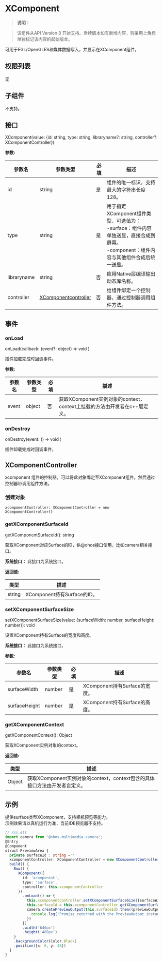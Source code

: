 # XComponent

  > **说明：**

  > 该组件从API Version 8 开始支持。后续版本如有新增内容，则采用上角标单独标记该内容的起始版本。

  可用于EGL/OpenGLES和媒体数据写入，并显示在XComponent组件。

## 权限列表

  无

## 子组件

  不支持。

## 接口

  XComponent\(value: {id: string, type: string, libraryname?: string, controller?: XComponentController}\)

**参数:** 

| 参数名       | 参数类型     | 必填   | 描述    |
| --------- | ------ | ---- | ----- |
| id  | string | 是    | 组件的唯一标识，支持最大的字符串长度128。 |
| type      | string | 是    |  用于指定XComponent组件类型，可选值为：<br/>-surface：组件内容单独送显，直接合成到屏幕。<br/>-component：组件内容与其他组件合成后统一送显。 |
| libraryname | string | 否    | 应用Native层编译输出动态库名称。 |
| controller   | [XComponentcontroller](#xcomponentcontroller) | 否    | 给组件绑定一个控制器，通过控制器调用组件方法。 |

## 事件

### onLoad

onLoad(callback: (event?: object) => void )

插件加载完成时回调事件。

**参数:**

| 参数名           | 参数类型   | 必填  | 描述                      |
| ------------- | ------ | ---- | ----------------------- |
| event  | object |   否  | 获取XComponent实例对象的context，context上挂载的方法由开发者在c++层定义。 |

### onDestroy

onDestroy(event: () => void )

插件卸载完成时回调事件。

## XComponentController

xcomponent 组件的控制器，可以将此对象绑定至XComponent组件，然后通过控制器带调用组件方法。

### 创建对象

```
xcomponentController: XComponentController = new XComponentController()
```

### getXComponentSurfaceId

getXComponentSurfaceId(): string

获取XComponent对应Surface的ID，供@ohos接口使用，比如camera相关接口。

**系统接口：** 此接口为系统接口。

**返回值:**

| 类型     | 描述                      |
| ------ | ----------------------- |
| string | XComponent持有Surface的ID。 |

### setXComponentSurfaceSize

setXComponentSurfaceSize(value: {surfaceWidth: number, surfaceHeight: number}): void

设置XComponent持有Surface的宽度和高度。

**系统接口：** 此接口为系统接口。

**参数:**

| 参数名           | 参数类型   | 必填  | 描述                      |
| ------------- | ------ | ---- | ----------------------- |
| surfaceWidth  | number | 是    | XComponent持有Surface的宽度。 |
| surfaceHeight | number | 是    | XComponent持有Surface的高度。 |

### getXComponentContext

getXComponentContext(): Object

获取XComponent实例对象的context。

**返回值:**

| 类型     | 描述                                       |
| ------ | ---------------------------------------- |
| Object | 获取XComponent实例对象的context，context包含的具体接口方法由开发者自定义。 |

## 示例

提供surface类型XComponent，支持相机预览等能力。  
示例效果请以真机运行为准，当前IDE预览器不支持。

```ts
// xxx.ets
import camera from '@ohos.multimedia.camera';
@Entry
@Component
struct PreviewArea {
  private surfaceId : string =''
  xcomponentController: XComponentController = new XComponentController()
  build() {
    Row() {
      XComponent({
        id: 'xcomponent',
        type: 'surface',
        controller: this.xcomponentController
      })
        .onLoad(() => {
          this.xcomponentController.setXComponentSurfaceSize({surfaceWidth:1920,surfaceHeight:1080});
          this.surfaceId = this.xcomponentController.getXComponentSurfaceId();
          camera.createPreviewOutput(this.surfaceId).then((previewOutput) => {
            console.log('Promise returned with the PreviewOutput instance');
          })
        })
        .width('640px')
        .height('480px')
    }
    .backgroundColor(Color.Black)
    .position({x: 0, y: 48})
  }
}
```
